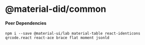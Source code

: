 # @material-did/common

#### Peer Dependencies

```
npm i --save @material-ui/lab material-table react-identicons qrcode.react react-ace brace flat moment jsonld
```
